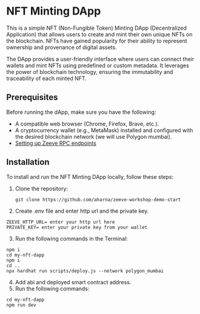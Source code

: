 # NFT Minting DApp

This is a simple NFT (Non-Fungible Token) Minting DApp (Decentralized Application) that allows users to create and mint their own unique NFTs on the blockchain. NFTs have gained popularity for their ability to represent ownership and provenance of digital assets.

The DApp provides a user-friendly interface where users can connect their wallets and mint NFTs using predefined or custom metadata. It leverages the power of blockchain technology, ensuring the immutability and traceability of each minted NFT.


## Prerequisites

Before running the dApp, make sure you have the following:

- A compatible web browser (Chrome, Firefox, Brave, etc.).
- A cryptocurrency wallet (e.g., MetaMask) installed and configured with the desired blockchain network (we will use Polygon mumbai).
- [Setting up Zeeve RPC endpoints](https://github.com/aharna/zeeve-workshop-demo-start/RPC.md)

## Installation

To install and run the NFT Minting DApp locally, follow these steps:

1. Clone the repository:

   ```shell
   git clone https://github.com/aharna/zeeve-workshop-demo-start
   ```

2. Create .env file and enter http url and the private key. 

```shell
ZEEVE_HTTP_URL= enter your http url here
PRIVATE_KEY= enter your private key from your wallet
```
3. Run the following commands in the Terminal:

```shell
npm i
cd my-nft-dapp
npm i
cd ..
npx hardhat run scripts/deploy.js --network polygon_mumbai
```
4. Add abi and deployed smart contract address.
5. Run the following commands:
```shell
cd my-nft-dapp
npm run dev
```
